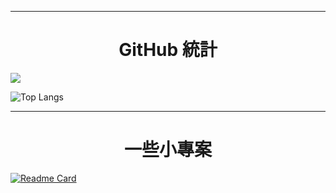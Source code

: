 ***
<h1 align="center">GitHub 統計</h1>

[![](https://github-profile-trophy.vercel.app/?username=FlySky-ovo&theme=darkhub&no-frame=true&row=1&column=7)](https://github.com/FlySky-ovo)

![Top Langs](https://github-readme-stats.vercel.app/api/top-langs/?username=FlySky-ovo&hide=SCSS,CSS,JavaScript&layout=compact)

***
<h1 align="center">一些小專案</h1>

[![Readme Card](https://github-readme-stats.vercel.app/api/pin/?username=FlySky-ovo&repo=FlySky-ovo.github.io)](https://github.com/anuraghazra/github-readme-stats)
